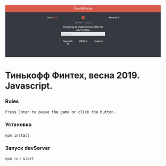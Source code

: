 

![alt text](https://github.com/Talgat18/js-nsk-spring-19/blob/typeracer/typerace/screenshot.PNG)


# Тинькофф Финтех, весна 2019. Javascript.  

### Rules

```
Press Enter to pause the game or click the button.
```

### Установка

```
npm install
```

### Запуск devServer

```
npm run start
```
